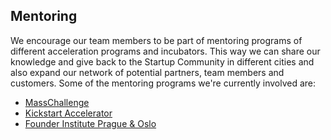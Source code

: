 ## Mentoring

We encourage our team members to be part of mentoring programs of different acceleration programs and incubators. This way we can share our knowledge and give back to the Startup Community in different cities and also expand our network of potential partners, team members and customers. Some of the mentoring programs we're currently involved are:

- [MassChallenge](https://masschallenge.org)
- [Kickstart Accelerator](https://kickstart-accelerator.com)
- [Founder Institute Prague & Oslo](https://fi.co)
